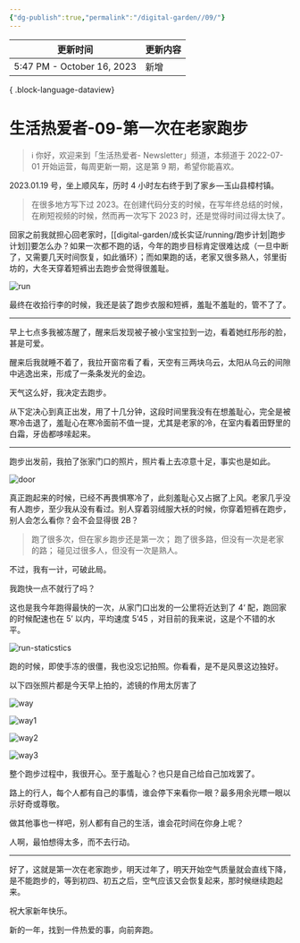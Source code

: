 ```yaml
---
{"dg-publish":true,"permalink":"/digital-garden//09/"}
---
```



| 更新时间                       | 更新内容 |
| -------------------------- | ---- |
| 5:47 PM - October 16, 2023 | 新增   |

{ .block-language-dataview}

# 生活热爱者-09-第一次在老家跑步

> ℹ️ 你好，欢迎来到「生活热爱者- Newsletter」频道，本频道于 2022-07-01 开始运营，每周更新一期，这是第 9 期，希望你能喜欢。

2023.01.19 号，坐上顺风车，历时 4 小时左右终于到了家乡—玉山县樟村镇。

> 在很多地方写下过 2023。在创建代码分支的时候，在写年终总结的时候，在刷短视频的时候，然而再一次写下 2023 时，还是觉得时间过得太快了。

回家之前我就担心回老家时，[[digital-garden/成长实证/running/跑步计划\|跑步计划]]要怎么办？如果一次都不跑的话，今年的跑步目标肯定很难达成（一旦中断了，又需要几天时间恢复，如此循环）；而如果跑的话，老家又很多熟人，邻里街坊的，大冬天穿着短裤出去跑步会觉得很羞耻。

![run](https://100-1258489360.cos.ap-shanghai.myqcloud.com/image-20230130105437907.png)

最终在收拾行李的时候，我还是装了跑步衣服和短裤，羞耻不羞耻的，管不了了。

---

早上七点多我被冻醒了，醒来后发现被子被小宝宝拉到一边，看着她红彤彤的脸，甚是可爱。

醒来后我就睡不着了，我拉开窗帘看了看，天空有三两块乌云，太阳从乌云的间隙中逃逸出来，形成了一条条发光的金边。

天气这么好，我决定去跑步。

从下定决心到真正出发，用了十几分钟，这段时间里我没有在想羞耻心，完全是被寒冷击退了，羞耻心在寒冷面前不值一提，尤其是老家的冷，在室内看着田野里的白霜，牙齿都哆嗦起来。

---

跑步出发前，我拍了张家门口的照片，照片看上去凉意十足，事实也是如此。

![door](https://100-1258489360.cos.ap-shanghai.myqcloud.com/image-20230130105504344.png)

真正跑起来的时候，已经不再畏惧寒冷了，此刻羞耻心又占据了上风。老家几乎没有人跑步，至少我从没有看过。别人穿着羽绒服大袄的时候，你穿着短裤在跑步，别人会怎么看你？会不会显得很 2B？

> 跑了很多次，但在家乡跑步还是第一次；
> 跑了很多路，但没有一次是老家的路；
> 碰见过很多人，但没有一次是熟人。

不过，我有一计，可破此局。

我跑快一点不就行了吗？

这也是我今年跑得最快的一次，从家门口出发的一公里将近达到了 4‘ 配，跑回家的时候配速也在 5’ 以内，平均速度 5‘45 ，对目前的我来说，这是个不错的水平。

![run-staticstics](https://100-1258489360.cos.ap-shanghai.myqcloud.com/image-20230130105539862.png)

跑的时候，即使手冻的很僵，我也没忘记拍照。你看看，是不是风景这边独好。

以下四张照片都是今天早上拍的，滤镜的作用太厉害了

![way](https://100-1258489360.cos.ap-shanghai.myqcloud.com/image-20230130105600807.png)

![way1](https://100-1258489360.cos.ap-shanghai.myqcloud.com/image-20230130105623967.png)

![way2](https://100-1258489360.cos.ap-shanghai.myqcloud.com/image-20230130105633841.png)

![way3](https://100-1258489360.cos.ap-shanghai.myqcloud.com/image-20230130105644104.png)

整个跑步过程中，我很开心。至于羞耻心？也只是自己给自己加戏罢了。

路上的行人，每个人都有自己的事情，谁会停下来看你一眼？最多用余光瞟一眼以示好奇或尊敬。

做其他事也一样吧，别人都有自己的生活，谁会花时间在你身上呢？

人啊，最怕想得太多，而不去行动。

---

好了，这就是第一次在老家跑步，明天过年了，明天开始空气质量就会直线下降，是不能跑步的，等到初四、初五之后，空气应该又会恢复起来，那时候继续跑起来。

祝大家新年快乐。

新的一年，找到一件热爱的事，向前奔跑。
